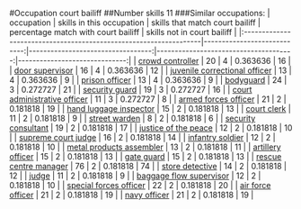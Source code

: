 #Occupation court bailiff
##Number skills 11
###Similar occupations:
| occupation                                                        |   skills in this occupation |   skills that match court bailiff |   percentage match with court bailiff |   skills not in court bailiff |
|:------------------------------------------------------------------|----------------------------:|----------------------------------:|--------------------------------------:|------------------------------:|
| [crowd controller](crowd_controller.md)                           |                          20 |                                 4 |                              0.363636 |                            16 |
| [door supervisor](door_supervisor.md)                             |                          16 |                                 4 |                              0.363636 |                            12 |
| [juvenile correctional officer](juvenile_correctional_officer.md) |                          13 |                                 4 |                              0.363636 |                             9 |
| [prison officer](prison_officer.md)                               |                          13 |                                 4 |                              0.363636 |                             9 |
| [bodyguard](bodyguard.md)                                         |                          24 |                                 3 |                              0.272727 |                            21 |
| [security guard](security_guard.md)                               |                          19 |                                 3 |                              0.272727 |                            16 |
| [court administrative officer](court_administrative_officer.md)   |                          11 |                                 3 |                              0.272727 |                             8 |
| [armed forces officer](armed_forces_officer.md)                   |                          21 |                                 2 |                              0.181818 |                            19 |
| [hand luggage inspector](hand_luggage_inspector.md)               |                          15 |                                 2 |                              0.181818 |                            13 |
| [court clerk](court_clerk.md)                                     |                          11 |                                 2 |                              0.181818 |                             9 |
| [street warden](street_warden.md)                                 |                           8 |                                 2 |                              0.181818 |                             6 |
| [security consultant](security_consultant.md)                     |                          19 |                                 2 |                              0.181818 |                            17 |
| [justice of the peace](justice_of_the_peace.md)                   |                          12 |                                 2 |                              0.181818 |                            10 |
| [supreme court judge](supreme_court_judge.md)                     |                          16 |                                 2 |                              0.181818 |                            14 |
| [infantry soldier](infantry_soldier.md)                           |                          12 |                                 2 |                              0.181818 |                            10 |
| [metal products assembler](metal_products_assembler.md)           |                          13 |                                 2 |                              0.181818 |                            11 |
| [artillery officer](artillery_officer.md)                         |                          15 |                                 2 |                              0.181818 |                            13 |
| [gate guard](gate_guard.md)                                       |                          15 |                                 2 |                              0.181818 |                            13 |
| [rescue centre manager](rescue_centre_manager.md)                 |                          76 |                                 2 |                              0.181818 |                            74 |
| [store detective](store_detective.md)                             |                          14 |                                 2 |                              0.181818 |                            12 |
| [judge](judge.md)                                                 |                          11 |                                 2 |                              0.181818 |                             9 |
| [baggage flow supervisor](baggage_flow_supervisor.md)             |                          12 |                                 2 |                              0.181818 |                            10 |
| [special forces officer](special_forces_officer.md)               |                          22 |                                 2 |                              0.181818 |                            20 |
| [air force officer](air_force_officer.md)                         |                          21 |                                 2 |                              0.181818 |                            19 |
| [navy officer](navy_officer.md)                                   |                          21 |                                 2 |                              0.181818 |                            19 |
